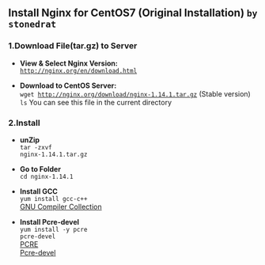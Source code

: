 ## Install Nginx for CentOS7 (Original Installation) `by stonedrat`


### 1.Download File(tar.gz) to Server

* <b>View & Select Nginx Version:</b><br>
<code>http://nginx.org/en/download.html</code><br>

* <b>Download to CentOS Server:</b><br>
<code>wget http://nginx.org/download/nginx-1.14.1.tar.gz</code> (Stable version)<br>
<code>ls</code> You can see this file in the current directory<br>

### 2.Install

* <b>unZip</b><br>
<code>tar -zxvf nginx-1.14.1.tar.gz</code>

* <b>Go to Folder</b><br>
<code>cd nginx-1.14.1</code><br>

* <b>Install GCC</b><br>
<code>yum install gcc-c++</code><br>
[GNU Compiler Collection](https://en.wikipedia.org/wiki/GNU_Compiler_Collection)<br>

* <b>Install Pcre-devel</b><br>
<code>yum install -y pcre pcre-devel</code><br>
[PCRE](https://www.pcre.org)<br>
[Pcre-devel](https://pkgs.org/download/pcre-devel)<br>